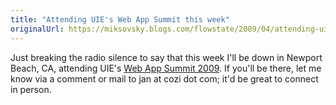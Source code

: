 ```yaml
---
title: "Attending UIE's Web App Summit this week"
originalUrl: https://miksovsky.blogs.com/flowstate/2009/04/attending-uies-web-app-summit-this-week.html
---
```


<p>
  Just breaking the radio silence to say that this week I&#39;ll be down in
  Newport Beach, CA, attending UIE&#39;s
  <a href="http://www.uie.com/events/web_app_summit/2009/"
    >Web App Summit 2009</a
  >. If you&#39;ll be there, let me know via a comment or mail to jan at cozi
  dot com; it&#39;d be great to connect in person.
</p>
